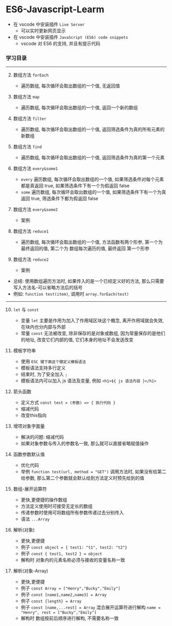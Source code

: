 # ES6-Javascript-Learm

* 在 vscode 中安装插件 `Live Server`
    * 可以实时更新网页显示
* 在 vscode 中安装插件 `JavaScript (ES6) code snippets`
    * vscode 对 ES6 的支持, 并且有提示代码

### 学习目录

----------------------------------------------------------------

2. 数组方法 `forEach`
    * 遍历数组, 每次循环会取出数组的一个值, 无返回值

3. 数组方法 `map`
    * 遍历数组, 每次循环会取出数组的一个值, 返回一个新的数组

4. 数组方法 `filter`
    * 遍历数组, 每次循环会取出数组的一个值, 返回筛选条件为真的所有元素的新数组

5. 数组方法 `find`
    * 遍历数组, 每次循环会取出数组的一个值, 返回筛选条件为真的第一个元素

6. 数组方法 `every&some1`
    * `every` 遍历数组, 每次循环会取出数组的一个值, 如果筛选条件对每个元素都是真返回 true, 如果筛选条件下有一个为假返回 false
    * `some` 遍历数组, 每次循环会取出数组的一个值, 如果筛选条件下有一个为真返回 true, 筛选条件下都为假返回 false

7. 数组方法 `every&some2`
    * 案例

8. 数组方法 `reduce1`
    * 遍历数组, 每次循环会取出数组的一个值, 方法函数有两个形参, 第一个为 最终返回的值, 第二个为 数组每次遍历的值, 最终返回 第一个形参 

9. 数组方法 `reduce2`
    * 案例

* 总结: 使用数组遍历方法时, 如果传入的是一个已经定义好的方法, 那么只需要写入方法名-可以省略方法后的括号
* 例如: `function test(item)`, 调用时 `array.forEach(test)` 

----------------------------------------------------------------

10. `let` 与 `const`
    * 变量 `let` 主要是作用为加入了作用域区块这个概念, 离开作用域就会失效, 在块内也分内部与外部
    * 常量 `const` 无法被改变, 除非保存的是对象或数组, 因为常量保存的是他们的地址, 改变它们内部的值, 它们本身的地址不会发送改变

11. 模板字符串
    * 使用 `ESC 键下面这个键定义模板语法` 
    * 模板语法支持多行定义
    * 结束时, 为了安全加入 `;` 
    * 模板语法内可以加入 js 语法及变量, 例如 `<h1>${ js 语法内容 }</h1>`

12. 箭头函数
    * 定义方式 `const test = (参数) => { 执行代码 }`
    * 缩减代码
    * 改变this指向

13. 增项对象字面量
    * 解决的问题: 缩减代码
    * 如果对象参数与传入的参数名一致, 那么就可以直接省略赋值操作

14. 函数参数默认值
    * 优化代码
    * 举例 `function test(url, method = "GET")` 调用方法时, 如果没有给第二给参数, 那么第二个参数就会默认给到方法定义时预先给到的值

15. 数组-展开运算符
    * 更快,更便捷的操作数组
    * 方法定义使用时可接受无定长的数组
    * 传递参数时使用可将数组所有参数传递过去分别传入
    * 语法 `...Array`

16. 解析(对象)
    * 更快,更便捷
    * 例子 `const object = { test1: "t1", test2: "t2"}` 
    * 例子 `const { test1, test2 } = object`
    * 解构时 对象内的元素名称必须与接收的变量名称一致 

17. 解析(对象-Array)
    * 更快,更便捷
    * 例子 `const Array = ["Henry","Bucky","Emily"]` 
    * 例子 `const [name1,name2,name3] = Array`
    * 例子 `const {length} = Array` 
    * 例子 `const [name,...rest] = Array`  混合展开运算符进行解构 `name = "Henry", rest = ["Bucky","Emily"]`
    * 解构时 数组按前后顺序进行解构, 不需要名称一致